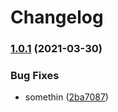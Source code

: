 # Changelog

### [1.0.1](https://www.github.com/felixcolaci/semver-testing/compare/1.0.0...v1.0.1) (2021-03-30)


### Bug Fixes

* somethin ([2ba7087](https://www.github.com/felixcolaci/semver-testing/commit/2ba70870e2993e34f24c54cbeb122791c2f3bafd))
